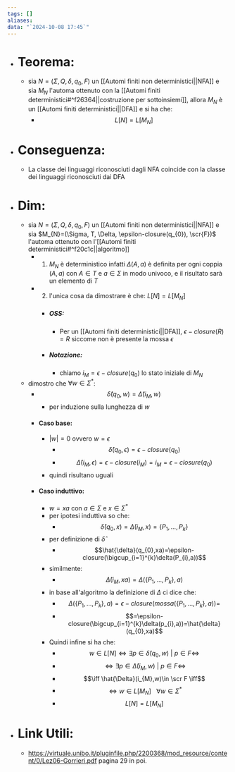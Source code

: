 ```yaml
---
tags: []
aliases: 
data: "`2024-10-08 17:45`"
---
```

- # Teorema:
	- sia $N=(\Sigma, Q,\delta, q_{0}, F)$ un [[Automi finiti non deterministici||NFA]] e sia $M_{N}$ l'automa ottenuto con la [[Automi finiti deterministici#^f26364||costruzione per sottoinsiemi]], allora $M_{N}$ è un [[Automi finiti deterministici||DFA]] e si ha che: 
		- $$L[N]=L[M_{N}]$$
- # Conseguenza:
	- La classe dei linguaggi riconosciuti dagli NFA coincide con la classe dei linguaggi riconosciuti dai DFA
- # Dim:
	- sia $N=(\Sigma, Q,\delta, q_{0}, F)$ un [[Automi finiti non deterministici||NFA]] e sia $M_{N}=(\Sigma, T, \Delta, \epsilon-closure(q_{0}), \scr{F})$ l'automa ottenuto con l'[[Automi finiti deterministici#^f20c1c||algoritmo]] 
		- 1) $M_{N}$ è deterministico infatti $\Delta(A,a)$ è definita per ogni coppia $(A,a)$ con $A \in T$ e $a \in \Sigma$ in modo univoco, e il risultato sarà un elemento di $T$ 
		- 2) l'unica cosa da dimostrare è che: $L[N]=L[M_{N}]$   
			- ##### OSS:
				- Per un [[Automi finiti deterministici||DFA]], $\epsilon-closure(R)=R$ siccome non è presente la mossa $\epsilon$ 
			- ##### Notazione:
				- chiamo $i_{M}=\epsilon-closure(q_{0})$ lo stato iniziale di $M_{N}$
	- dimostro che $\forall w \in \Sigma^{*}$:
		- $$\hat{\delta}(q_{0},w)=\hat{\Delta}(i_{M},w)$$
			- per induzione sulla lunghezza di $w$ 
		- #### Caso base:
			- $|w|=0$ ovvero $w=\epsilon$
				- $$\hat{\delta}(q_{0},\epsilon)=\epsilon-closure(q_{0})$$
				- $$\hat{\Delta}(i_{M},\epsilon)=\epsilon-closure(i_{M})=i_{M}=\epsilon-closure(q_{0})$$
			- quindi risultano uguali
		- #### Caso induttivo:
			- $w=xa$ con $a\in \Sigma^{}$ e $x\in \Sigma^{*}$
			- per ipotesi induttiva so che:
				- $$\hat{\delta}(q_{0},x)=\hat{\Delta}(i_{M},x)=\{P_{1},...,P_{k} \}$$
			- per definizione di $\hat{\delta}$
				- $$\hat{\delta}(q_{0},xa)=\epsilon-closure(\bigcup_{i=1}^{k}\delta(P_{i},a))$$
			- similmente:
				- $$\hat{\Delta}(i_{M},xa)=\Delta(\{P_{1},...,P_{k} \},a)$$
			- in base all'algoritmo la definizione di $\Delta$ ci dice che:
				- $$\Delta(\{P_{1},...,P_{k} \},a)=\epsilon-closure(mossa(\{P_{1},...,P_{k} \},a))=$$
				- $$=\epsilon-closure(\bigcup_{i=1}^{k}\delta(p_{i},a))=\hat{\delta}(q_{0},xa)$$
			- Quindi infine si ha che:
				- $$w\in L[N]\iff \exists p \in \hat{\delta}(q_{0},w) \ |\ p\in F\iff$$
				- $$\iff \exists p\in \hat{\Delta}(i_{M},w)\ |\ p\in F \iff$$
				- $$\iff \hat{\Delta}(i_{M},w)\in \scr F \iff$$
				- $$\iff w\in L[M_{N}] \ \ \ \forall w \in \Sigma^{*}$$
				- $$L[N]=L[M_{N}]$$
- # Link Utili:
	- https://virtuale.unibo.it/pluginfile.php/2200368/mod_resource/content/0/Lez06-Gorrieri.pdf pagina 29 in poi.